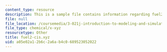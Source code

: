 ```yaml
---
content_type: resource
description: This is a sample file contains information regarding fuel2-cis.xyz.
file: null
file_location: /coursemedia/3-021j-introduction-to-modeling-and-simulation-spring-2012/a05e02a12b6c2a6ab4c0689523052022_fuel2-cis.xyz
file_type: chemical/x-xyz
resourcetype: Other
title: fuel2-cis.xyz
uid: a05e02a1-2b6c-2a6a-b4c0-689523052022
---
```


